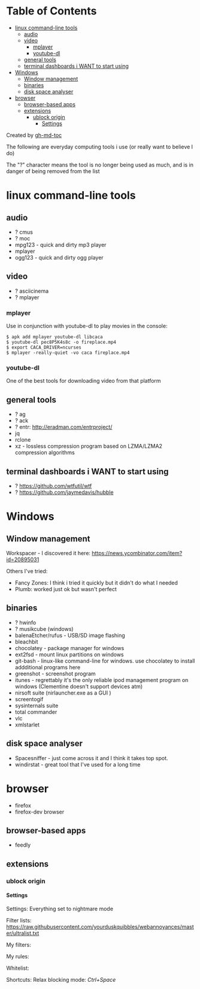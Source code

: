 
Table of Contents
=================

   * [linux command-line tools](#linux-command-line-tools)
      * [audio](#audio)
      * [video](#video)
         * [mplayer](#mplayer)
         * [youtube-dl](#youtube-dl)
      * [general tools](#general-tools)
      * [terminal dashboards i WANT to start using](#terminal-dashboards-i-want-to-start-using)
   * [Windows](#windows)
      * [Window management](#window-management)
      * [binaries](#binaries)
      * [disk space analyser](#disk-space-analyser)
   * [browser](#browser)
      * [browser-based apps](#browser-based-apps)
      * [extensions](#extensions)
         * [ublock origin](#ublock-origin)
            * [Settings](#settings)

Created by [gh-md-toc](https://github.com/ekalinin/github-markdown-toc)



The following are everyday computing tools i use (or really want to believe I do)

The "?" character means the tool is no longer being used as much, and is in
danger of being removed from the list

# linux command-line tools

## audio

- ? cmus
- ? moc
- mpg123 - quick and dirty mp3 player
- mplayer
- ogg123 - quick and dirty ogg player

## video

- ? asciicinema
- ? mplayer

### mplayer
Use in conjunction with youtube-dl to play movies in the console:
```
$ apk add mplayer youtube-dl libcaca
$ youtube-dl pec8P5K4s8c -o fireplace.mp4
$ export CACA_DRIVER=ncurses
$ mplayer -really-quiet -vo caca fireplace.mp4
```
### youtube-dl
One of the best tools for downloading video from that platform


## general tools

- ? ag
- ? ack
- ? entr: http://eradman.com/entrproject/
- jq
- rclone
- xz - lossless compression program based on LZMA/LZMA2 compression algorithms

## terminal dashboards i WANT to start using

- ? https://github.com/wtfutil/wtf
- ? https://github.com/jaymedavis/hubble

# Windows
## Window management
Workspacer - I discovered it here: https://news.ycombinator.com/item?id=20895031

Others I've tried:
- Fancy Zones: I think i tried it quickly but it didn't do what I needed
- Plumb: worked just ok but wasn't perfect



## binaries

- ? hwinfo
- ? musikcube (windows)
- balenaEtcher/rufus - USB/SD image flashing
- bleachbit
- chocolatey - package manager for windows
- ext2fsd - mount linux partitions on windows
- git-bash - linux-like command-line for windows. use chocolatey to install addditional programs here
- greenshot - screenshot program
- itunes - regrettably it's the only reliable ipod management program on windows (Clementine doesn't support devices atm)
- nirsoft suite (nirlauncher.exe as a GUI )
- screentogif
- sysinternals suite
- total commander
- vlc
- xmlstarlet

## disk space analyser

- Spacesniffer - just come across it and I think it takes top spot.
- windirstat - great tool that I've used for a long time


# browser

- firefox
- firefox-dev browser

## browser-based apps
- feedly

## extensions
### ublock origin
#### Settings
Settings: Everything set to nightmare mode

Filter lists:
https://raw.githubusercontent.com/yourduskquibbles/webannoyances/master/ultralist.txt

My filters:

My rules:

Whitelist:

Shortcuts: Relax blocking mode: _Ctrl+Space_
